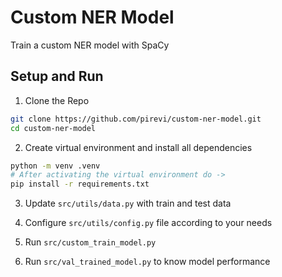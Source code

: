 # Custom NER Model
Train a custom NER model with SpaCy

## Setup and Run
1. Clone the Repo
```bash
git clone https://github.com/pirevi/custom-ner-model.git
cd custom-ner-model
```

2. Create virtual environment and install all dependencies
```bash
python -m venv .venv
# After activating the virtual environment do ->
pip install -r requirements.txt
```
3. Update `src/utils/data.py` with train and test data

4. Configure `src/utils/config.py` file according to your needs

5. Run `src/custom_train_model.py`

6. Run `src/val_trained_model.py` to know model performance